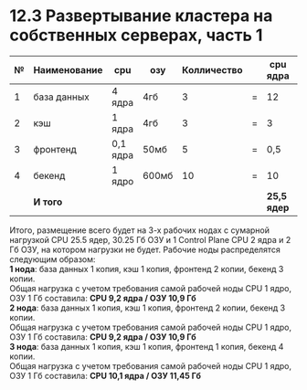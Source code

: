 # 12.3 Развертывание кластера на собственных серверах, часть 1  
|№|Наименование|cpu|озу|Колличество||cpu ядра|озу Гб|  
|---|---|---|---|---|---|---|---|  
|1|база данных|4 ядра|4гб|3|=|12|12|   
|2|кэш|1 ядра|4гб|3|=|3|12|  
|3|фронтенд|0,1 ядра|50мб|5|=|0,5|0,25|  
|4|бекенд|1 ядро|600мб|10|=|10|6|  
||__И того__|||||__25,5 ядер__|__30,25 Гб__|   




Итого, размещение всего будет на 3-х рабочих нодах с сумарной нагрузкой CPU 25.5 ядер, 30.25 Гб ОЗУ и 1 Control Plane CPU 2 ядра и 2 Гб ОЗУ, на котором нагрузки не будет.
Рабочие ноды распределятся следующим образом:   
__1 нода__: база данных 1 копия, кэш 1 копия, фронтенд 2 копии, бекенд 3 копии.    
Общая нагрузка с учетом требования самой рабочей ноды CPU 1 ядро, ОЗУ 1 Гб составила:  __CPU 9,2 ядра / ОЗУ 10,9 Гб__   
__2 нода__: база данных 1 копия, кэш 1 копия, фронтенд 2 копии, бекенд 3 копии.    
Общая нагрузка с учетом требования самой рабочей ноды CPU 1 ядро, ОЗУ 1 Гб составила:  __CPU 9,2 ядра / ОЗУ 10,9 Гб__   
__3 нода__: база данных 1 копия, кэш 1 копия, фронтенд 1 копия, бекенд 4 копии.   
Общая нагрузка с учетом требования самой рабочей ноды CPU 1 ядро, ОЗУ 1 Гб составила:  __CPU 10,1 ядра / ОЗУ 11,45 Гб__   
